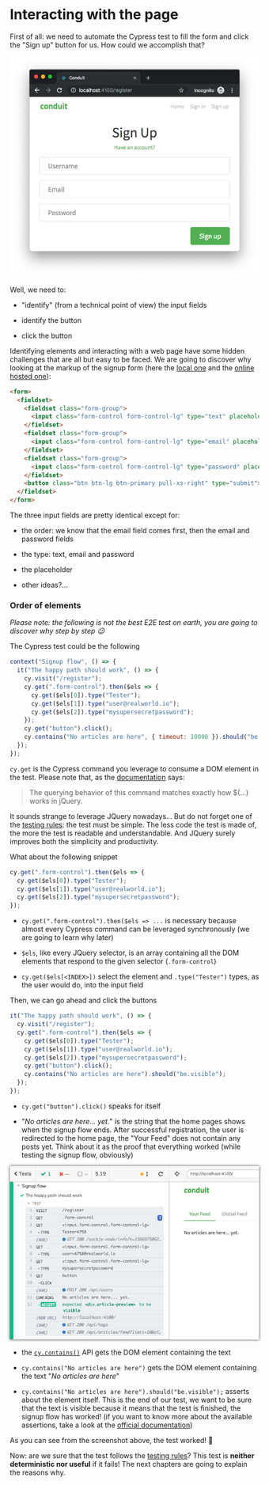 # Interacting with the page

First of all: we need to automate the Cypress test to fill the form and click the "Sign up" button for us. How could we accomplish that?

<img src="../assets/images/signup-page.png" alt="The signup page"/>

Well, we need to:

- "identify" (from a technical point of view) the input fields

- identify the button

- click the button

Identifying elements and interacting with a web page have some hidden challenges that are all but easy to be faced. We are going to discover why looking at the markup of the signup form (here the [local one](http://localhost:4100/register) and the [online hosted one](https://react-redux.realworld.io/#/register)):

```html
<form>
  <fieldset>
    <fieldset class="form-group">
      <input class="form-control form-control-lg" type="text" placeholder="Username" value="" />
    </fieldset>
    <fieldset class="form-group">
      <input class="form-control form-control-lg" type="email" placeholder="Email" value="" />
    </fieldset>
    <fieldset class="form-group">
      <input class="form-control form-control-lg" type="password" placeholder="Password" value="" />
    </fieldset>
    <button class="btn btn-lg btn-primary pull-xs-right" type="submit">Sign up</button>
  </fieldset>
</form>
```

The three input fields are pretty identical except for:

- the order: we know that the email field comes first, then the email and password fields

- the type: text, email and password

- the placeholder

- other ideas?...

### Order of elements

_Please note: the following is not the best E2E test on earth, you are going to discover why step by step 😉_

The Cypress test could be the following

```js
context("Signup flow", () => {
  it("The happy path should work", () => {
    cy.visit("/register");
    cy.get(".form-control").then($els => {
      cy.get($els[0]).type("Tester");
      cy.get($els[1]).type("user@realworld.io");
      cy.get($els[2]).type("mysupersecretpassword");
    });
    cy.get("button").click();
    cy.contains("No articles are here", { timeout: 10000 }).should("be.visible");
  });
});
```

`cy.get` is the Cypress command you leverage to consume a DOM element in the test. Please note that, as the [documentation](https://docs.cypress.io/api/commands/get.html) says:

> The querying behavior of this command matches exactly how \$(…) works in jQuery.

It sounds strange to leverage JQuery nowadays... But do not forget one of the [testing rules](testing-rules.md): the test must be simple. The less code the test is made of, the more the test is readable and understandable. And JQuery surely improves both the simplicity and productivity.

What about the following snippet

```js
cy.get(".form-control").then($els => {
  cy.get($els[0]).type("Tester");
  cy.get($els[1]).type("user@realworld.io");
  cy.get($els[2]).type("mysupersecretpassword");
});
```

- `cy.get(".form-control").then($els => ...` is necessary because almost every Cypress command can be leveraged synchronously (we are going to learn why later)

- `$els`, like every JQuery selector, is an array containing all the DOM elements that respond to the given selector (`.form-control`)

- `cy.get($els[<INDEX>])` select the element and `.type("Tester")` types, as the user would do, into the input field

Then, we can go ahead and click the buttons

```js
it("The happy path should work", () => {
  cy.visit("/register");
  cy.get(".form-control").then($els => {
    cy.get($els[0]).type("Tester");
    cy.get($els[1]).type("user@realworld.io");
    cy.get($els[2]).type("mysupersecretpassword");
    cy.get("button").click();
    cy.contains("No articles are here").should("be.visible");
  });
});
```

- `cy.get("button").click()` speaks for itself

- "_No articles are here... yet._" is the string that the home pages shows when the signup flow ends. After successful registration, the user is redirected to the home page, the "Your Feed" does not contain any posts yet. Think about it as the proof that everything worked (while testing the signup flow, obviously)

<!-- TODO: replicate the same shadow of the below mac screenshot -->

<img src="../assets/images/signup-feedback.png" alt="Cypress Conduit" style="box-shadow: 0px 0px 5px 0px rgba(0,0,0,0.75);"/>

- the [`cy.contains()`](https://docs.cypress.io/api/commands/contains.html#Syntax) API gets the DOM element containing the text

- `cy.contains("No articles are here")` gets the DOM element containing the text "_No articles are here_"

- `cy.contains("No articles are here").should("be.visible");` asserts about the element itself. This is the end of our test, we want to be sure that the text is visible because it means that the test is finished, the signup flow has worked! (if you want to know more about the available assertions, take a look at the [official documentation](https://docs.cypress.io/guides/references/assertions.html))

As you can see from the screenshot above, the test worked! 🎉

Now: are we sure that the test follows the [testing rules](testing-rules.md)? This test is **neither deterministic nor useful** if it fails! The next chapters are going to explain the reasons why.
